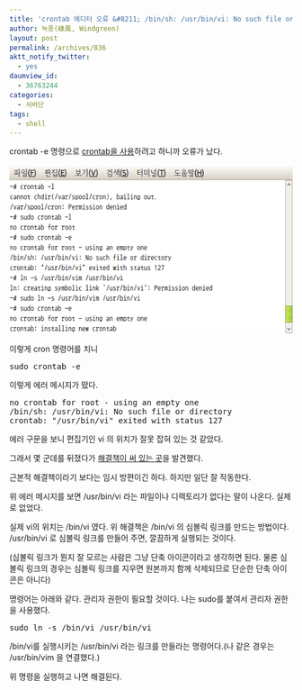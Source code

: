 ```yaml
---
title: 'crontab 에디터 오류 &#8211; /bin/sh: /usr/bin/vi: No such file or directory    crontab: &#8220;/usr/bin/vi&#8221; exited with status 127'
author: 녹풍(綠風, Windgreen)
layout: post
permalink: /archives/836
aktt_notify_twitter:
  - yes
daumview_id:
  - 36763244
categories:
  - 서버단
tags:
  - shell
---
```

crontab -e 명령으로 <a href="http://mytory.net/archives/601" target="_blank" title="우분투 예약작업 관리, cron">crontab을 사용</a>하려고 하니까 오류가 났다.

<img alt="" class="aligncenter" filemime="image/jpeg" filename="crontab 오류 해결.png" height="300" src="/uploads/legacy/old-images/1/cfile24.uf.120CC73A4D632BA10A8D0F.png" width="577" />

이렇게 cron 명령어를 치니

<pre class="brush:shell">sudo crontab -e</pre>

이렇게 에러 메시지가 떴다.

<pre class="brush:plain">no crontab for root - using an empty one
/bin/sh: /usr/bin/vi: No such file or directory
crontab: "/usr/bin/vi" exited with status 127
</pre>

에러 구문을 보니 편집기인 vi 의 위치가 잘못 잡혀 있는 것 같았다.

그래서 몇 군데를 뒤졌다가 <a href="http://www.unix.com/unix-dummies-questions-answers/773-bin-sh-usr-bin-vi-no-such-file-directory-when-doing-crontab.html" target="_blank" title="[http://www.unix.com/unix-dummies-questions-answers/773-bin-sh-usr-bin-vi-no-such-file-directory-when-doing-crontab.html]로 이동합니다.">해결책이 써 있는 곳</a>을 발견했다.

근본적 해결책이라기 보다는 임시 방편이긴 하다. 하지만 일단 잘 작동한다.

위 에러 메시지를 보면 /usr/bin/vi 라는 파일이나 디렉토리가 없다는 말이 나온다. 실제로 없었다.

실제 vi의 위치는 /bin/vi 였다. 위 해결책은 /bin/vi 의 심볼릭 링크를 만드는 방법이다. /usr/bin/vi 로 심볼릭 링크를 만들어 주면, 깔끔하게 실행되는 것이다.

(심볼릭 링크가 뭔지 잘 모르는 사람은 그냥 단축 아이콘이라고 생각하면 된다. 물론 심볼릭 링크의 경우는 심볼릭 링크를 지우면 원본까지 함께 삭제되므로 단순한 단축 아이콘은 아니다)

명령어는 아래와 같다. 관리자 권한이 필요할 것이다. 나는 sudo를 붙여서 관리자 권한을 사용했다.

<pre class="brush:shell">sudo ln -s /bin/vi /usr/bin/vi</pre>

/bin/vi를 실행시키는 /usr/bin/vi 라는 링크를 만들라는 명령어다.(나 같은 경우는 /usr/bin/vim 을 연결했다.)

위 명령을 실행하고 나면 해결된다.